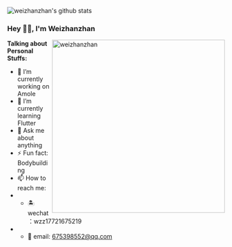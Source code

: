 ![weizhanzhan's github stats](https://github-readme-stats.vercel.app/api?username=weizhanzhan&bg_color=30,e96443,904e95&title_color=fff&text_color=fff)

<!--
**weizhanzhan/weizhanzhan** is a ✨ _special_ ✨ repository because its `README.md` (this file) appears on your GitHub profile.
s
Here are some ideas to get you started:

- 🔭 I’m currently working on ...
- 🌱 I’m currently learning ...
- 👯 I’m looking to collaborate on ...
- 🤔 I’m looking for help with ...
- 💬 Ask me about ...
- 📫 How to reach me: ...
- 😄 Pronouns: ...
- ⚡ Fun fact: ...
-->

### Hey 👋🏽, I'm Weizhanzhan
<img align="right" alt="weizhanzhan" width="400px" src="https://media.giphy.com/media/SWoSkN6DxTszqIKEqv/giphy.gif" />
  
**Talking about Personal Stuffs:**

- 🔭 I’m currently working on Amole
- 🌱 I’m currently learning Flutter
- 💬 Ask me about anything
- ⚡ Fun fact: Bodybuilding
- 📫 How to reach me:
- - 🏝 wechat：wzz17721675219
- - 🌻 email: 675398552@qq.com

